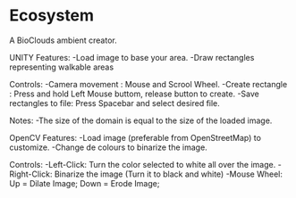 # Ecosystem
A BioClouds ambient creator.

UNITY
  Features:
  -Load image to base your area.
  -Draw rectangles representing walkable areas

  Controls:
  -Camera movement : Mouse and Scrool Wheel.
  -Create rectangle : Press and hold Left Mouse buttom, release button to create.
  -Save rectangles to file: Press Spacebar and select desired file.

  Notes:
  -The size of the domain is equal to the size of the loaded image.

OpenCV
  Features:
  -Load image (preferable from OpenStreetMap) to customize.
  -Change de colours to binarize the image.
  
  Controls:
  -Left-Click: Turn the color selected to white all over the image.
  -Right-Click: Binarize the image (Turn it to black and white)
  -Mouse Wheel: Up = Dilate Image; Down = Erode Image;
